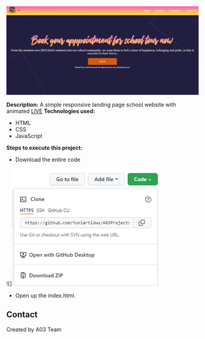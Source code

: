 <img src="images/1.png">

**Description:**
A simple responsive landing page school website with animated 
[LIVE](https://Yuniartidws.github.io/A03Projects/)
**Technologies used:**
 - HTML
 - CSS
 - JavaScript
 
 **Steps to execute this project:**
 - Download the entire code
 
![]<img src="images/2.png">
 - Open up the index.html.
 
## Contact
Created by A03 Team

